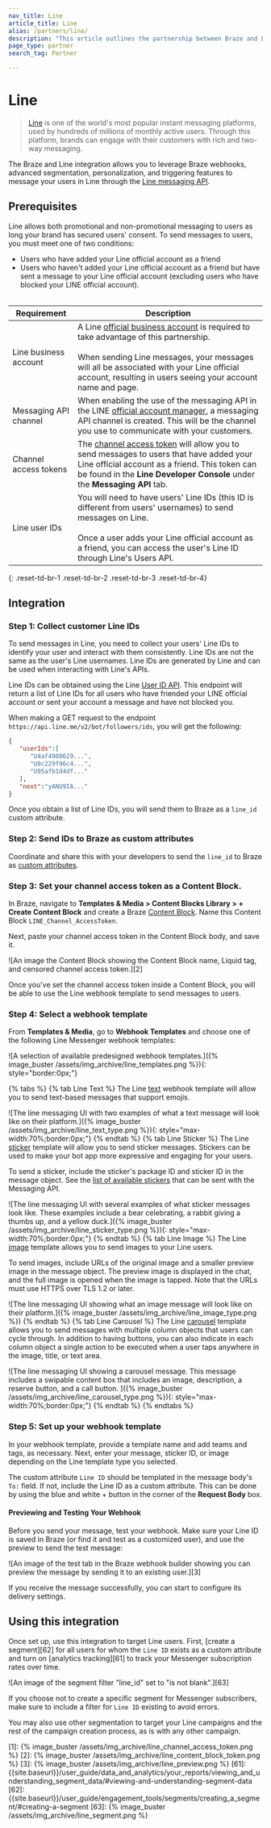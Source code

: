 ```yaml
---
nav_title: Line
article_title: Line
alias: /partners/line/
description: "This article outlines the partnership between Braze and Line, one of the world's most popular instant messaging platforms."
page_type: partner
search_tag: Partner

---
```


# Line

> [Line](https://line.me/en/) is one of the world's most popular instant messaging platforms, used by hundreds of millions of monthly active users. Through this platform, brands can engage with their customers with rich and two-way messaging.

The Braze and Line integration allows you to leverage Braze webhooks, advanced segmentation, personalization, and triggering features to message your users in Line through the [Line messaging API](https://developers.line.biz/en/docs/messaging-api/overview/).

## Prerequisites

Line allows both promotional and non-promotional messaging to users as long your brand has secured users' consent. To send messages to users, you must meet one of two conditions:
- Users who have added your Line official account as a friend
- Users who haven't added your Line official account as a friend but have sent a message to your Line official account (excluding users who have blocked your LINE official account).
<br><br>

| Requirement | Description |
| ----------- | ----------- | 
| Line business account | A Line [official business account](https://www.linebiz.com/jp-en/) is required to take advantage of this partnership.<br><br>When sending Line messages, your messages will all be associated with your Line official account, resulting in users seeing your account name and page.|
| Messaging API channel | When enabling the use of the messaging API in the LINE [official account manager](https://developers.line.biz/en/docs/messaging-api/getting-started/#using-oa-manager), a messaging API channel is created. This will be the channel you use to communicate with your customers. |
| Channel access tokens |The [channel access token](https://developers.line.biz/en/docs/messaging-api/channel-access-tokens/) will allow you to send messages to users that have added your Line official account as a friend. This token can be found in the **Line Developer Console** under the **Messaging API** tab.
| Line user IDs | You will need to have users' Line IDs (this ID is different from users' usernames) to send messages on Line.<br><br>Once a user adds your Line official account as a friend, you can access the user's Line ID through Line's Users API. |
{: .reset-td-br-1 .reset-td-br-2 .reset-td-br-3  .reset-td-br-4}

## Integration

### Step 1: Collect customer Line IDs

To send messages in Line, you need to collect your users' Line IDs to identify your user and interact with them consistently. Line IDs are not the same as the user's Line usernames. Line IDs are generated by Line and can be used when interacting with Line's APIs.

Line IDs can be obtained using the Line [User ID API](https://developers.line.biz/en/reference/messaging-api/#get-follower-ids). This endpoint will return a list of Line IDs for all users who have friended your LINE official account or sent your account a message and have not blocked you. 

When making a GET request to the endpoint `https://api.line.me/v2/bot/followers/ids`, you will get the following:
```json
{
   "userIds":[
      "U4af4980629...",
      "U0c229f96c4...",
      "U95afb1d4df..."
   ],
   "next":"yANU9IA..."
}
```
Once you obtain a list of Line IDs, you will send them to Braze as a `line_id` custom attribute.

### Step 2: Send IDs to Braze as custom attributes

Coordinate and share this with your developers to send the `line_id` to Braze as [custom attributes]({{site.baseurl}}/user_guide/Data_and_Analytics/Custom_Data/Custom_Attributes/#custom-attributes).

### Step 3: Set your channel access token as a Content Block.

In Braze, navigate to **Templates & Media > Content Blocks Library > + Create Content Block** and create a Braze [Content Block]({{site.baseurl}}/user_guide/engagement_tools/templates_and_media/content_blocks/#content-blocks). Name this Content Block `LINE_Channel_AccessToken`. 

Next, paste your channel access token in the Content Block body, and save it.

![An image the Content Block showing the Content Block name, Liquid tag, and censored channel access token.][2]

Once you've set the channel access token inside a Content Block, you will be able to use the Line webhook template to send messages to users.

### Step 4: Select a webhook template

From **Templates & Media**, go to **Webhook Templates** and choose one of the following Line Messenger webhook templates: 

![A selection of available predesigned webhook templates.]({% image_buster /assets/img_archive/line_templates.png %}){: style="border:0px;"}

{% tabs %}
{% tab Line Text %}
The Line [text](https://developers.line.biz/en/docs/messaging-api/message-types/#text-messages) webhook template will allow you to send text-based messages that support emojis.

![The line messaging UI with two examples of what a text message will look like on their platform.]({% image_buster /assets/img_archive/line_text_type.png %}){: style="max-width:70%;border:0px;"}
{% endtab %}
{% tab Line Sticker %}
The Line [sticker](https://developers.line.biz/en/docs/messaging-api/message-types/#sticker-messages) template will allow you to send sticker messages. Stickers can be used to make your bot app more expressive and engaging for your users. 

To send a sticker, include the sticker's package ID and sticker ID in the message object. See the [list of available stickers](https://developers.line.biz/en/docs/messaging-api/sticker-list/) that can be sent with the Messaging API.

![The line messaging UI with several examples of what sticker messages look like. These examples include a bear celebrating, a rabbit giving a thumbs up, and a yellow duck.]({% image_buster /assets/img_archive/line_sticker_type.png %}){: style="max-width:70%;border:0px;"}
{% endtab %}
{% tab Line Image %}
The Line [image](https://developers.line.biz/en/docs/messaging-api/message-types/#image-messages) template allows you to send images to your Line users.

To send images, include URLs of the original image and a smaller preview image in the message object. The preview image is displayed in the chat, and the full image is opened when the image is tapped. Note that the URLs must use HTTPS over TLS 1.2 or later.

![The line messaging UI showing what an image message will look like on their platform.]({% image_buster /assets/img_archive/line_image_type.png %})
{% endtab %}
{% tab Line Carousel %}
The Line [carousel](https://developers.line.biz/en/docs/messaging-api/message-types/#carousel-template) template allows you to send messages with multiple column objects that users can cycle through. In addition to having buttons, you can also indicate in each column object a single action to be executed when a user taps anywhere in the image, title, or text area.

![The line messaging UI showing a carousel message. This message includes a swipable content box that includes an image, description, a reserve button, and a call button. ]({% image_buster /assets/img_archive/line_carousel_type.png %}){: style="max-width:70%;border:0px;"}
{% endtab %}
{% endtabs %}

### Step 5: Set up your webhook template

In your webhook template, provide a template name and add teams and tags, as necessary. Next, enter your message, sticker ID, or image depending on the Line template type you selected.

The custom attribute `Line ID` should be templated in the message body's `To:` field. If not, include the Line ID as a custom attribute. This can be done by using the blue and white + button in the corner of the **Request Body** box.

#### Previewing and Testing Your Webhook

Before you send your message, test your webhook. Make sure your Line ID is saved in Braze (or find it and test as a customized user), and use the preview to send the test message:

![An image of the test tab in the Braze webhook builder showing you can preview the message by sending it to an existing user.][3]

If you receive the message successfully, you can start to configure its delivery settings.

## Using this integration

Once set up, use this integration to target Line users. First, [create a segment][62] for all users for whom the `Line ID` exists as a custom attribute and turn on [analytics tracking][61] to track your Messenger subscription rates over time. 

![An image of the segment filter "line_id" set to "is not blank".][63]

If you choose not to create a specific segment for Messenger subscribers, make sure to include a filter for `Line ID` existing to avoid errors.

You may also use other segmentation to target your Line campaigns and the rest of the campaign creation process, as is with any other campaign.

[1]: {% image_buster /assets/img_archive/line_channel_access_token.png %}
[2]: {% image_buster /assets/img_archive/line_content_block_token.png %}
[3]: {% image_buster /assets/img_archive/line_preview.png %}
[61]: {{site.baseurl}}/user_guide/data_and_analytics/your_reports/viewing_and_understanding_segment_data/#viewing-and-understanding-segment-data
[62]: {{site.baseurl}}/user_guide/engagement_tools/segments/creating_a_segment/#creating-a-segment
[63]: {% image_buster /assets/img_archive/line_segment.png %}
